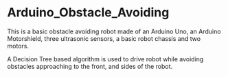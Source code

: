 # Arduino_Obstacle_Avoiding

This is a basic obstacle avoiding robot made of an Arduino Uno, an Arduino Motorshield, three ultrasonic sensors, a basic robot chassis and two motors.

A Decision Tree based algorithm is used to drive robot while avoiding obstacles approaching to the front, and sides of the robot.
